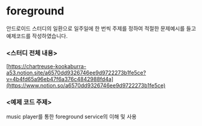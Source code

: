 # foreground

안드로이드 스터디의 일환으로 일주일에 한 번씩 주제를 정하여 적절한 문제예시를 들고 예제코드를 작성하였습니다. 

### <스터디 전체 내용>

[https://chartreuse-kookaburra-a53.notion.site/a6570dd9326746ee9d9722273b1fe5ce?v=4b4fd65a96eb47f6a376c4842988fd4a](https://www.notion.so/a6570dd9326746ee9d9722273b1fe5ce)

### <예제 코드 주제>

music player를 통한 foreground service의 이해 및 사용
